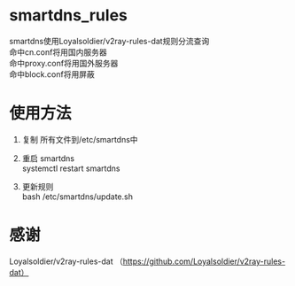 # smartdns_rules
smartdns使用Loyalsoldier/v2ray-rules-dat规则分流查询   
命中cn.conf将用国内服务器   
命中proxy.conf将用国外服务器   
命中block.conf将用屏蔽   

# 使用方法
1. 复制 所有文件到/etc/smartdns中

2. 重启 smartdns   
systemctl restart smartdns   

3. 更新规则   
bash /etc/smartdns/update.sh

# 感谢
Loyalsoldier/v2ray-rules-dat  （https://github.com/Loyalsoldier/v2ray-rules-dat）
